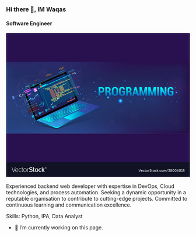 ### Hi there 👋, IM Waqas
#### Software Engineer
![Software Engineer](https://github.com/IM-Waqas/Waqas/blob/main/38004015.jpg)

Experienced backend web developer with expertise in DevOps, Cloud technologies, and process automation. Seeking a dynamic opportunity in a reputable organisation to contribute to cutting-edge projects. Committed to continuous learning and communication excellence.

Skills: Python, IPA, Data Analyst

- 🔭 I’m currently working on this page. 




